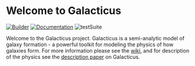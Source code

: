 # Welcome to Galacticus

[![Builder](https://github.com/galacticusorg/galacticus/actions/workflows/buildCode.yml/badge.svg)](https://github.com/galacticusorg/galacticus/actions/workflows/buildCode.yml) [![Documentation](https://github.com/galacticusorg/galacticus/actions/workflows/buildDocs.yml/badge.svg)](https://github.com/galacticusorg/galacticus/actions/workflows/buildDocs.yml) ![testSuite](https://img.shields.io/endpoint?url=https://users.obs.carnegiescience.edu/abenson/galacticus/galacticusTestSuite.json)

Welcome to the Galacticus project. Galacticus is a semi-analytic model of galaxy formation - a powerful toolkit for modeling the physics of how galaxies form.
For more information please see the [wiki](https://github.com/galacticusorg/galacticus/wiki), and for description of the physics see the [description paper](http:arxiv.org/abs/1008.1786) on Galacticus.

